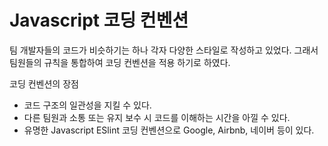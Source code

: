 # Javascript 코딩 컨벤션

팀 개발자들의 코드가 비슷하기는 하나 각자 다양한 스타일로 작성하고 있었다. 그래서 팀원들의 규칙을 통합하여 코딩 컨벤션을 적용 하기로 하였다.

코딩 컨벤션의 장점

* 코드 구조의 일관성을 지킬 수 있다.
* 다른 팀원과 소통 또는 유지 보수 시 코드를 이해하는 시간을 아낄 수 있다.
* 유명한 Javascript ESlint 코딩 컨벤션으로 Google, Airbnb, 네이버 등이 있다.



